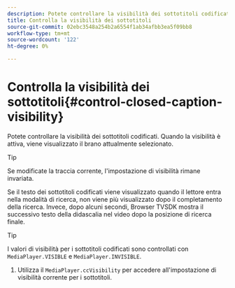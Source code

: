 ```yaml
---
description: Potete controllare la visibilità dei sottotitoli codificati. Quando la visibilità è attiva, viene visualizzato il brano attualmente selezionato.
title: Controlla la visibilità dei sottotitoli
source-git-commit: 02ebc3548a254b2a6554f1ab34afbb3ea5f09bb8
workflow-type: tm+mt
source-wordcount: '122'
ht-degree: 0%

---
```


# Controlla la visibilità dei sottotitoli{#control-closed-caption-visibility}

Potete controllare la visibilità dei sottotitoli codificati. Quando la visibilità è attiva, viene visualizzato il brano attualmente selezionato.

>[!TIP]
>
>Se modificate la traccia corrente, l&#39;impostazione di visibilità rimane invariata.

Se il testo dei sottotitoli codificati viene visualizzato quando il lettore entra nella modalità di ricerca, non viene più visualizzato dopo il completamento della ricerca. Invece, dopo alcuni secondi, Browser TVSDK mostra il successivo testo della didascalia nel video dopo la posizione di ricerca finale.

>[!TIP]
>
>I valori di visibilità per i sottotitoli codificati sono controllati con `MediaPlayer.VISIBLE` e `MediaPlayer.INVISIBLE`.

1. Utilizza il `MediaPlayer.ccVisibility` per accedere all&#39;impostazione di visibilità corrente per i sottotitoli.
